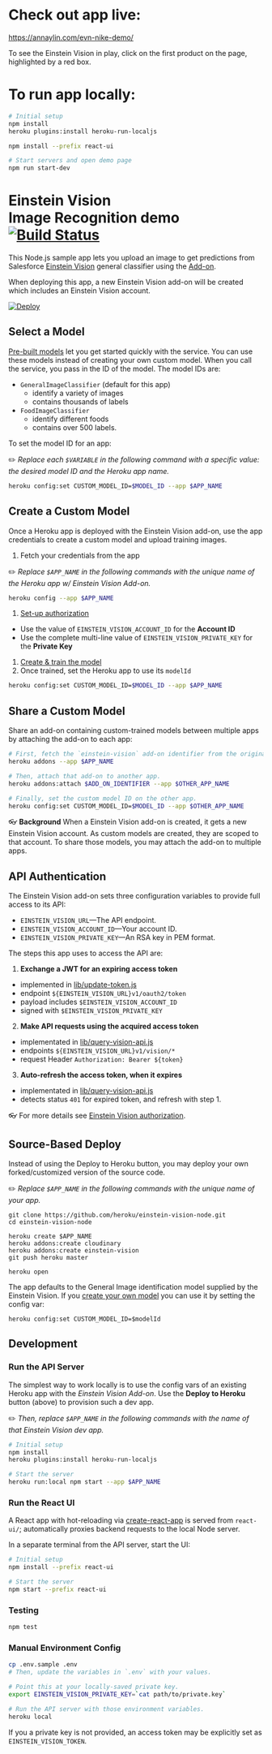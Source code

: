 # Check out app live:
https://annaylin.com/evn-nike-demo/

To see the Einstein Vision in play, click on the first product on the page, highlighted by a red box.

# To run app locally:
```bash
# Initial setup
npm install
heroku plugins:install heroku-run-localjs

npm install --prefix react-ui

# Start servers and open demo page
npm run start-dev
```

# Einstein Vision<br/>Image Recognition demo [![Build Status](https://travis-ci.com/heroku/einstein-vision-node.svg?token=fjyAVgyXed9CuzyfbQus&branch=master)](https://travis-ci.com/heroku/einstein-vision-node)

This Node.js sample app lets you upload an image to get predictions from Salesforce [Einstein Vision](http://docs.metamind.io/docs/what-is-the-predictive-vision-service) general classifier using the [Add-on](https://elements.heroku.com/addons/einstein-vision).

When deploying this app, a new Einstein Vision add-on will be created which includes an Einstein Vision account.

[![Deploy](https://www.herokucdn.com/deploy/button.svg)](https://heroku.com/deploy?template=https://github.com/heroku/einstein-vision-node)

## Select a Model

[Pre-built models](http://docs.metamind.io/docs/use-pre-built-models) let you get started quickly with the service. You can use these models instead of creating your own custom model. When you call the service, you pass in the ID of the model. The model IDs are:

* `GeneralImageClassifier` (default for this app)
  * identify a variety of images
  * contains thousands of labels
* `FoodImageClassifier`
  * identify different foods
  * contains over 500 labels.

To set the model ID for an app:

✏️ *Replace each `$VARIABLE` in the following command with a specific value: the desired model ID and the Heroku app name.*

```bash
heroku config:set CUSTOM_MODEL_ID=$MODEL_ID --app $APP_NAME
```

## Create a Custom Model

Once a Heroku app is deployed with the Einstein Vision add-on, use the app credentials to create a custom model and upload training images.

1. Fetch your credentials from the app

  ✏️ *Replace `$APP_NAME` in the following commands with the unique name of the Heroku app w/ Einstein Vision Add-on.*

  ```bash
  heroku config --app $APP_NAME
  ```
1. [Set-up authorization](http://docs.metamind.io/docs/set-up-auth)
  * Use the value of `EINSTEIN_VISION_ACCOUNT_ID` for the **Account ID**
  * Use the complete multi-line value of `EINSTEIN_VISION_PRIVATE_KEY` for the **Private Key**
1. [Create & train the model](http://docs.metamind.io/docs/step-1-create-the-dataset)
1. Once trained, set the Heroku app to use its `modelId`

  ```bash
  heroku config:set CUSTOM_MODEL_ID=$MODEL_ID --app $APP_NAME
  ```

## Share a Custom Model

Share an add-on containing custom-trained models between multiple apps by attaching the add-on to each app:

```bash
# First, fetch the `einstein-vision` add-on identifier from the original app.
heroku addons --app $APP_NAME

# Then, attach that add-on to another app.
heroku addons:attach $ADD_ON_IDENTIFIER --app $OTHER_APP_NAME

# Finally, set the custom model ID on the other app.
heroku config:set CUSTOM_MODEL_ID=$MODEL_ID --app $OTHER_APP_NAME
```

👓 **Background** When a Einstein Vision add-on is created, it gets a new Einstein Vision account. As custom models are created, they are scoped to that account. To share those models, you may attach the add-on to multiple apps.


## API Authentication

The Einstein Vision add-on sets three configuration variables to provide full access to its API:

* `EINSTEIN_VISION_URL`—The API endpoint.
* `EINSTEIN_VISION_ACCOUNT_ID`—Your account ID.
* `EINSTEIN_VISION_PRIVATE_KEY`—An RSA key in PEM format.

The steps this app uses to access the API are:

1. **Exchange a JWT for an expiring access token**
  * implemented in [lib/update-token.js](lib/update-token.js)
  * endpoint `${EINSTEIN_VISION_URL}v1/oauth2/token`
  * payload includes `$EINSTEIN_VISION_ACCOUNT_ID`
  * signed with `$EINSTEIN_VISION_PRIVATE_KEY`  
2. **Make API requests using the acquired access token**
  * implementated in [lib/query-vision-api.js](lib/query-vision-api.js)
  * endpoints `${EINSTEIN_VISION_URL}v1/vision/*`
  * request Header `Authorization: Bearer ${token}`
3. **Auto-refresh the access token, when it expires**
  * implementated in [lib/query-vision-api.js](lib/query-vision-api.js)
  * detects status `401` for expired token, and refresh with step 1.

👓 For more details see [Einstein Vision authorization](https://devcenter.heroku.com/articles/einstein-vision?preview=1#einstein-vision-authorization).

## Source-Based Deploy

Instead of using the Deploy to Heroku button, you may deploy your own forked/customized version of the source code.

✏️ *Replace `$APP_NAME` in the following commands with the unique name of your app.*

```
git clone https://github.com/heroku/einstein-vision-node.git
cd einstein-vision-node

heroku create $APP_NAME
heroku addons:create cloudinary
heroku addons:create einstein-vision
git push heroku master

heroku open
```

The app defaults to the General Image identification model supplied by the Einstein Vision. If you [create your own model](#using-a-custom-model) you can use it by setting the config var:

```
heroku config:set CUSTOM_MODEL_ID=$modelId
```


## Development

### Run the API Server

The simplest way to work locally is to use the config vars of an existing Heroku app with the *Einstein Vision Add-on*. Use the **Deploy to Heroku** button (above) to provision such a dev app.

✏️ *Then, replace `$APP_NAME` in the following commands with the name of that Einstein Vision dev app.*

```bash
# Initial setup
npm install
heroku plugins:install heroku-run-localjs

# Start the server
heroku run:local npm start --app $APP_NAME
```


### Run the React UI

A React app with hot-reloading via [create-react-app](https://github.com/facebookincubator/create-react-app) is served from `react-ui/`; automatically proxies backend requests to the local Node server.

In a separate terminal from the API server, start the UI:

```bash
# Initial setup
npm install --prefix react-ui

# Start the server
npm start --prefix react-ui
```


### Testing

```bash
npm test
```


### Manual Environment Config

```bash
cp .env.sample .env
# Then, update the variables in `.env` with your values.

# Point this at your locally-saved private key.
export EINSTEIN_VISION_PRIVATE_KEY=`cat path/to/private.key`

# Run the API server with those environment variables.
heroku local
```

If you a private key is not provided, an access token may be explicitly set as `EINSTEIN_VISION_TOKEN`.

